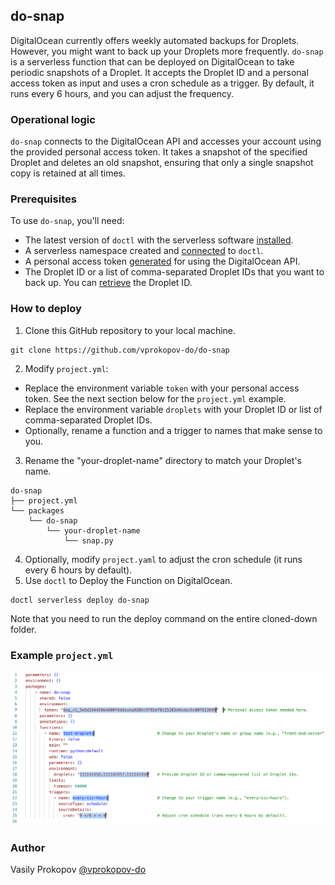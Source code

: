 ## do-snap

DigitalOcean currently offers weekly automated backups for Droplets. However, you might want to back up your Droplets more frequently. `do-snap` is a serverless function that can be deployed on DigitalOcean to take periodic snapshots of a Droplet. It accepts the Droplet ID and a personal access token as input and uses a cron schedule as a trigger. By default, it runs every 6 hours, and you can adjust the frequency.


### Operational logic

`do-snap` connects to the DigitalOcean API and accesses your account using the provided personal access token. It takes a snapshot of the specified Droplet and deletes an old snapshot, ensuring that only a single snapshot copy is retained at all times.

### Prerequisites

To use `do-snap`, you'll need:
- The latest version of `doctl` with the serverless software [installed](https://docs.digitalocean.com/reference/doctl/reference/serverless/).
- A serverless namespace created and [connected](https://docs.digitalocean.com/products/functions/how-to/create-namespaces/) to `doctl`.
- A personal access token [generated](https://docs.digitalocean.com/reference/api/create-personal-access-token/) for using the DigitalOcean API.
- The Droplet ID or a list of comma-separated Droplet IDs that you want to back up. You can [retrieve](https://docs.digitalocean.com/products/droplets/how-to/retrieve-droplet-metadata/) the Droplet ID.


### How to deploy

1. Clone this GitHub repository to your local machine.
```
git clone https://github.com/vprokopov-do/do-snap
```
2. Modify `project.yml`:
- Replace the environment variable `token` with your personal access token. See the next section below for the `project.yml` example.
- Replace the environment variable `droplets` with your Droplet ID or list of comma-separated Droplet IDs.
- Optionally, rename a function and a trigger to names that make sense to you.
3. Rename the "your-droplet-name" directory to match your Droplet's name.
```
do-snap
├── project.yml
└── packages
    └── do-snap
        └── your-droplet-name
            └── snap.py
```
4. Optionally, modify `project.yaml` to adjust the cron schedule (it runs every 6 hours by default).
5. Use `doctl` to Deploy the Function on DigitalOcean.
```
doctl serverless deploy do-snap
```
Note that you need to run the deploy command on the entire cloned-down folder.

### Example `project.yml`
![Token](/images/example.png)

### Author
Vasily Prokopov [@vprokopov-do](https://github.com/vprokopov-do/)
